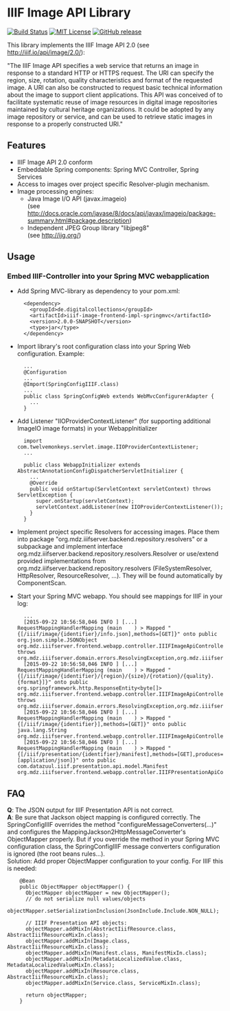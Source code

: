 IIIF Image API Library
======================
[![Build Status](https://travis-ci.org/dbmdz/iiif-image-api.svg?branch=next)](https://travis-ci.org/dbmdz/iiif-image-api)
[![MIT License](https://img.shields.io/badge/license-MIT-blue.svg)](LICENSE)
[![GitHub release](https://img.shields.io/github/release/dbmdz/iiif-image-api.svg?maxAge=2592000)](https://github.com/dbmdz/iiif-image-api/releases)

This library implements the IIIF Image API 2.0 (see <a href="http://iiif.io/api/image/2.0/">http://iiif.io/api/image/2.0/</a>):

"The IIIF Image API specifies a web service that returns an image in response to a standard HTTP or HTTPS request. The URI can specify the region, size, rotation, quality characteristics and format of the requested image. A URI can also be constructed to request basic technical information about the image to support client applications. This API was conceived of to facilitate systematic reuse of image resources in digital image repositories maintained by cultural heritage organizations. It could be adopted by any image repository or service, and can be used to retrieve static images in response to a properly constructed URI."

Features
--------
- IIIF Image API 2.0 conform
- Embeddable Spring components: Spring MVC Controller, Spring Services
- Access to images over project specific Resolver-plugin mechanism.
- Image processing engines:
    - Java Image I/O API (javax.imageio)<br/>
(see http://docs.oracle.com/javase/8/docs/api/javax/imageio/package-summary.html#package.description)
    - Independent JPEG Group library "libjpeg8"<br/>
(see http://ijg.org/)

Usage
-----

<h3>Embed IIIF-Controller into your Spring MVC webapplication</h3>

- Add Spring MVC-library as dependency to your pom.xml:

        <dependency>
          <groupId>de.digitalcollections</groupId>
          <artifactId>iiif-image-frontend-impl-springmvc</artifactId>
          <version>2.0.0-SNAPSHOT</version>
          <type>jar</type>
        </dependency>

- Import library's root configuration class into your Spring Web configuration. Example:

        ...
        @Configuration
        ...
        @Import(SpringConfigIIIF.class)
        ...
        public class SpringConfigWeb extends WebMvcConfigurerAdapter {
          ...
        }

- Add Listener "IIOProviderContextListener" (for supporting additional ImageIO image formats) in your WebappInitializer

        import com.twelvemonkeys.servlet.image.IIOProviderContextListener;
        ...

        public class WebappInitializer extends AbstractAnnotationConfigDispatcherServletInitializer {
          ...
          @Override
          public void onStartup(ServletContext servletContext) throws ServletException {
            super.onStartup(servletContext);
            servletContext.addListener(new IIOProviderContextListener());
          }
        }

- Implement project specific Resolvers for accessing images. Place them into package "org.mdz.iiifserver.backend.repository.resolvers" or a subpackage and implement interface org.mdz.iiifserver.backend.repository.resolvers.Resolver or use/extend provided implementations from org.mdz.iiifserver.backend.repository.resolvers (FileSystemResolver, HttpResolver, ResourceResolver, ...). They will be found automatically by ComponentScan.

- Start your Spring MVC webapp. You should see mappings for IIIF in your log:

        ...
        [2015-09-22 10:56:58,046 INFO ] [...] RequestMappingHandlerMapping (main    ) > Mapped "{[/iiif/image/{identifier}/info.json],methods=[GET]}" onto public org.json.simple.JSONObject org.mdz.iiifserver.frontend.webapp.controller.IIIFImageApiController.getInfo(java.lang.String,javax.servlet.http.HttpServletRequest) throws org.mdz.iiifserver.domain.errors.ResolvingException,org.mdz.iiifserver.domain.errors.UnsupportedFormat,org.mdz.iiifserver.domain.errors.UnsupportedOperation,java.io.IOException
        [2015-09-22 10:56:58,046 INFO ] [...] RequestMappingHandlerMapping (main    ) > Mapped "{[/iiif/image/{identifier}/{region}/{size}/{rotation}/{quality}.{format}]}" onto public org.springframework.http.ResponseEntity<byte[]> org.mdz.iiifserver.frontend.webapp.controller.IIIFImageApiController.getImageRepresentation(java.lang.String,java.lang.String,java.lang.String,java.lang.String,java.lang.String,java.lang.String,javax.servlet.http.HttpServletRequest) throws org.mdz.iiifserver.domain.errors.ResolvingException,org.mdz.iiifserver.domain.errors.UnsupportedFormat,org.mdz.iiifserver.domain.errors.UnsupportedOperation,java.io.IOException,org.mdz.iiifserver.domain.errors.InvalidParametersException,org.mdz.iiifserver.domain.errors.RateLimitExceeded,java.net.URISyntaxException
        [2015-09-22 10:56:58,046 INFO ] [...] RequestMappingHandlerMapping (main    ) > Mapped "{[/iiif/image/{identifier}],methods=[GET]}" onto public java.lang.String org.mdz.iiifserver.frontend.webapp.controller.IIIFImageApiController.getInfoRedirect(java.lang.String)
        [2015-09-22 10:56:58,046 INFO ] [...] RequestMappingHandlerMapping (main    ) > Mapped "{[/iiif/presentation/{identifier}/manifest],methods=[GET],produces=[application/json]}" onto public com.datazuul.iiif.presentation.api.model.Manifest org.mdz.iiifserver.frontend.webapp.controller.IIIFPresentationApiController.getManifest(java.lang.String)


FAQ
---
<b>Q</b>: The JSON output for IIIF Presentation API is not correct.<br/>
<b>A</b>: Be sure that Jackson object mapping is configured correctly. The SpringConfigIIIF overrides the method "configureMessageConverters(...)" and configures the MappingJackson2HttpMessageConverter's ObjectMapper properly. But if you override the method in your Spring MVC configuration class, the SpringConfigIIIF message converters configuration is ignored (the root beans rules...).<br/>
Solution: Add proper ObjectMapper configuration to your config. For IIIF this is needed:

        @Bean
        public ObjectMapper objectMapper() {
          ObjectMapper objectMapper = new ObjectMapper();
          // do not serialize null values/objects
          objectMapper.setSerializationInclusion(JsonInclude.Include.NON_NULL);

          // IIIF Presentation API objects:
          objectMapper.addMixIn(AbstractIiifResource.class, AbstractIiifResourceMixIn.class);
          objectMapper.addMixIn(Image.class, AbstractIiifResourceMixIn.class);
          objectMapper.addMixIn(Manifest.class, ManifestMixIn.class);
          objectMapper.addMixIn(MetadataLocalizedValue.class, MetadataLocalizedValueMixIn.class);
          objectMapper.addMixIn(Resource.class, AbstractIiifResourceMixIn.class);
          objectMapper.addMixIn(Service.class, ServiceMixIn.class);

          return objectMapper;
        }
